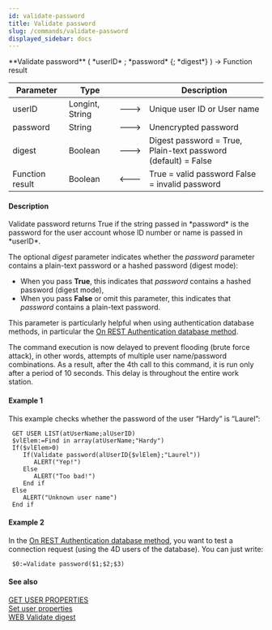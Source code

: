 ```yaml
---
id: validate-password
title: Validate password
slug: /commands/validate-password
displayed_sidebar: docs
---
```


<!--REF #_command_.Validate password.Syntax-->**Validate password** ( *userID* ; *password* {; *digest*} ) -> Function result<!-- END REF-->
<!--REF #_command_.Validate password.Params-->
| Parameter | Type |  | Description |
| --- | --- | --- | --- |
| userID | Longint, String | &#x1F852; | Unique user ID or User name |
| password | String | &#x1F852; | Unencrypted password |
| digest | Boolean | &#x1F852; | Digest password = True, <br/>Plain-text password (default) = False |
| Function result | Boolean | &#x1F850; | True = valid password False = invalid password |

<!-- END REF-->

#### Description 

<!--REF #_command_.Validate password.Summary-->Validate password returns True if the string passed in *password* is the password for the user account whose ID number or name is passed in *userID*.<!-- END REF-->

The optional *digest* parameter indicates whether the *password* parameter contains a plain-text password or a hashed password (digest mode):

* When you pass **True**, this indicates that *password* contains a hashed password (digest mode),
* When you pass **False** or omit this parameter, this indicates that *password* contains a plain-text password.

This parameter is particularly helpful when using authentication database methods, in particular the [On REST Authentication database method](on-rest-authentication-database-method.md). 

The command execution is now delayed to prevent flooding (brute force attack), in other words, attempts of multiple user name/password combinations. As a result, after the 4th call to this command, it is run only after a period of 10 seconds. This delay is throughout the entire work station. 

#### Example 1 

This example checks whether the password of the user “Hardy” is “Laurel”:

```4d
 GET USER LIST(atUserName;alUserID)
 $vlElem:=Find in array(atUserName;"Hardy")
 If($vlElem>0)
    If(Validate password(alUserID{$vlElem};"Laurel"))
       ALERT("Yep!")
    Else
       ALERT("Too bad!")
    End if
 Else
    ALERT("Unknown user name")
 End if
```

#### Example 2 

In the [On REST Authentication database method](on-rest-authentication-database-method.md), you want to test a connection request (using the 4D users of the database). You can just write:

```4d
 $0:=Validate password($1;$2;$3)
```

#### See also 

[GET USER PROPERTIES](get-user-properties.md)  
[Set user properties](set-user-properties.md)  
[WEB Validate digest](web-validate-digest.md)  